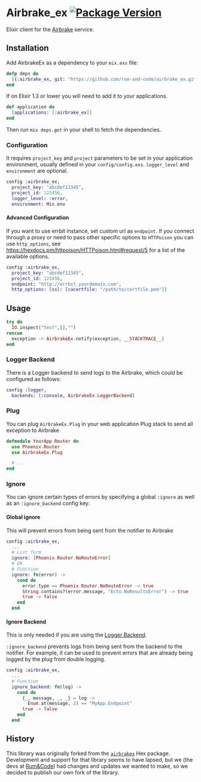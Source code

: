 # Airbrake_ex [![Package Version](https://img.shields.io/hexpm/v/airbrake_ex.svg)](https://hex.pm/packages/airbrake_ex)
Elixir client for the [Airbrake](https://airbrake.io) service.

## Installation

Add AirbrakeEx as a dependency to your `mix.exs` file:

```elixir
defp deps do
  [{:airbrake_ex, git: "https://github.com/rum-and-code/airbrake_ex.git", tag: "v0.2.4"}]
end
```

If on Elixir 1.3 or lower you will need to add it to your applications.

```elixir
def application do
  [applications: [:airbrake_ex]]
end
```


Then run `mix deps.get` in your shell to fetch the dependencies.

### Configuration

It requires `project_key` and `project` parameters to be set
in your application environment, usually defined in your `config/config.exs`.
`logger_level` and `environment` are optional.

```elixir
config :airbrake_ex,
  project_key: "abcdef12345",
  project_id: 123456,
  logger_level: :error,
  environment: Mix.env
```

#### Advanced Configuration

If you want to use errbit instance, set custom url as `endpoint`.
If you connect through a proxy or need to pass other specific options to
`HTTPoison` you can use `http_options`, see https://hexdocs.pm/httpoison/HTTPoison.html#request/5
for a list of the available options.

```elixir
config :airbrake_ex,
  project_key: "abcdef12345",
  project_id: 123456,
  endpoint: "http://errbit.yourdomain.com",
  http_options: [ssl: [cacertfile: "/path/to/certfile.pem"]]
```

## Usage

```elixir
try do
  IO.inspect("test",[],"")
rescue
  exception -> AirbrakeEx.notify(exception, __STACKTRACE__)
end
```

### Logger Backend

There is a Logger backend to send logs to the Airbrake,
which could be configured as follows:

```elixir
config :logger,
  backends: [:console, AirbrakeEx.LoggerBackend]
```

### Plug

You can plug `AirbrakeEx.Plug` in your web application Plug stack to send all exception to Airbrake

```elixir
defmodule YourApp.Router do
  use Phoenix.Router
  use AirbrakeEx.Plug

  # ...
end
```

### Ignore

You can ignore certain types of errors by specifying a global `:ignore` as well as an `:ignore_backend` config key:

#### Global ignore

This will prevent errors from being sent from the notifier to Airbrake

```elixir
config :airbrake_ex,
  ...
  # List form
  ignore: [Phoenix.Router.NoRouteError]
  # OR
  # Function
  ignore: fn(error) ->
    cond do
      error.type == Phoenix.Router.NoRouteError -> true
      String.contains?(error.message, "Ecto.NoResultsError") -> true
      true -> false
    end
  end
```

#### Ignore Backend

This is only needed if you are using the [Logger Backend](#logger-backend).

`:ignore_backend` prevents logs from being sent from the backend to the notifier. For example, it can be used to prevent errors that are already being logged by the plug from double logging.

```elixir
config :airbrake_ex,
  ...
  # Function
  ignore_backend: fn(log) ->
    cond do
      {_, message, _, _} = log ->
        Enum.at(message, 2) == "MyApp.Endpoint"
      true -> false
    end
  end
```

## History

This library was originally forked from the
[`airbrakex`](https://hex.pm/packages/airbrakex) Hex package.  Development and
support for that library seems to have lapsed, but we (the devs at
[Rum&Code](https://rumandcode.io/)) had changes and updates we wanted to make, so we decided to publish our own fork of the library.
